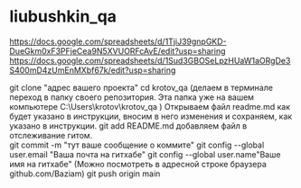 # liubushkin_qa
https://docs.google.com/spreadsheets/d/1TjiJ39gnpGKD-DueGkm0xF3PFjeCea9N5XVUORFcAvE/edit?usp=sharing
https://docs.google.com/spreadsheets/d/1Sud3GBOSeLpzHUaW1aORgDe3S400mD4zUmEnMXbf67k/edit?usp=sharing


git clone "адрес вашего проекта"
cd krotov_qa (делаем в терминале переход в папку своего репозитория. Эта папка уже на вашем компьютере C:\Users\krotov\krotov_qa )
Открываем файл readme.md как будет указано в инструкции, вносим в него изменения и сохраняем, как указано в инструкции. 
git add README.md добавляем файл в отслеживание гитом.    
git commit -m "тут ваше сообщение о коммите" 
git config --global user.email "Ваша почта на гитхабе"
git config --global user.name"Ваше имя на гитхабе"  (Можно посмотреть в адресной строке браузера github.com/Baziam)
git push origin main
